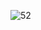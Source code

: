 
![52](https://user-images.githubusercontent.com/64718836/92392707-4cf9ea00-f13c-11ea-924a-4c7c664746d9.PNG)
